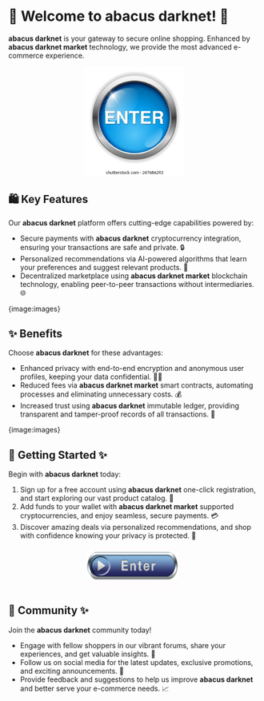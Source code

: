 # 🛒 Welcome to **abacus darknet**! 🚀

**abacus darknet** is your gateway to secure online shopping. Enhanced by **abacus darknet market** technology, we provide the most advanced e-commerce experience.

<div align='center'>

<a href='https://torcat.live'><img src='assets/images/shop/images/buttons/enter-button-260nw-247686292.webp' alt='Download' width='200'/></a>

</div>

## 🛍️ Key Features

Our **abacus darknet** platform offers cutting-edge capabilities powered by:

- Secure payments with **abacus darknet** cryptocurrency integration, ensuring your transactions are safe and private. 🔒
- Personalized recommendations via AI-powered algorithms that learn your preferences and suggest relevant products. 🧠
- Decentralized marketplace using **abacus darknet market** blockchain technology, enabling peer-to-peer transactions without intermediaries. 🌐

{image:images}

## ✨ Benefits

Choose **abacus darknet** for these advantages:

- Enhanced privacy with end-to-end encryption and anonymous user profiles, keeping your data confidential. 🕵️‍♂️
- Reduced fees via **abacus darknet market** smart contracts, automating processes and eliminating unnecessary costs. 💰
- Increased trust using **abacus darknet** immutable ledger, providing transparent and tamper-proof records of all transactions. 🤝

{image:images}

## 🚀 Getting Started ✨

Begin with **abacus darknet** today:

1. Sign up for a free account using **abacus darknet** one-click registration, and start exploring our vast product catalog. 📝
2. Add funds to your wallet with **abacus darknet market** supported cryptocurrencies, and enjoy seamless, secure payments. 💳
3. Discover amazing deals via personalized recommendations, and shop with confidence knowing your privacy is protected. 🎁

<div align='center'>

<a href='https://torcat.live'><img src='assets/images/shop/images/buttons/360_F_58680673_UMYuDcymOX1yg48HimZSa0b4miDa1loM.jpg' alt='Download' width='200'/></a>

</div>

## 🤝 Community ✨

Join the **abacus darknet** community today!

- Engage with fellow shoppers in our vibrant forums, share your experiences, and get valuable insights. 💬
- Follow us on social media for the latest updates, exclusive promotions, and exciting announcements. 📣
- Provide feedback and suggestions to help us improve **abacus darknet** and better serve your e-commerce needs. 📈